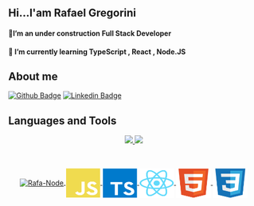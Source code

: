 ## Hi...I'am Rafael Gregorini


####  :hammer:I’m an under construction Full Stack Developer
#### 🌱 I’m currently learning TypeScript , React , Node.JS 

## About me

[![Github Badge](https://img.shields.io/badge/-Github-000?style=flat-square&logo=Github&logoColor=white&link=https://github.com/Rafa-gre)](https://github.com/Rafa-gre)
[![Linkedin Badge](https://img.shields.io/badge/-LinkedIn-blue?style=flat-square&logo=Linkedin&logoColor=white&link=https://www.linkedin.com/in/rafael-gregorini/)](https://www.linkedin.com/in/rafael-gregorini/)

## Languages and Tools


<div align="center">
  <a href="https://github.com/rafa-gre">
  <img height="180em" src="https://github-readme-stats.vercel.app/api?username=rafa-gre&show_icons=true&theme=dark&include_all_commits=true&count_private=true"/>
  <img height="180em" src="https://github-readme-stats.vercel.app/api/top-langs/?username=rafa-gre&layout=compact&langs_count=7&theme=dark"/>
</div>

##
  
<div align="center" style="display: inline_block"><br>
  <img align="center" alt="Rafa-Node" height="60" width="70" src="https://cdn.jsdelivr.net/gh/devicons/devicon/icons/nodejs/nodejs-original.svg" />
  <img align="center" alt="Rafa-Js" height="60" width="70" src="https://raw.githubusercontent.com/devicons/devicon/master/icons/javascript/javascript-plain.svg">
  <img align="center" alt="Rafa-Ts" height="60" width="70" src="https://raw.githubusercontent.com/devicons/devicon/master/icons/typescript/typescript-plain.svg">
  <img align="center" alt="Rafa-React" height="60" width="70" src="https://raw.githubusercontent.com/devicons/devicon/master/icons/react/react-original.svg">
  <img align="center" alt="Rafa-HTML" height="60" width="70" src="https://raw.githubusercontent.com/devicons/devicon/master/icons/html5/html5-original.svg">
  <img align="center" alt="Rafa-CSS" height="60" width="70" src="https://raw.githubusercontent.com/devicons/devicon/master/icons/css3/css3-original.svg">
</div>

##  

